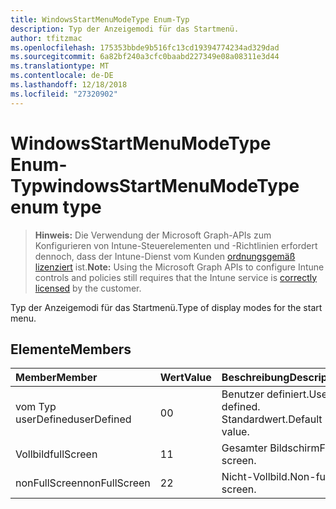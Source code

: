 ```yaml
---
title: WindowsStartMenuModeType Enum-Typ
description: Typ der Anzeigemodi für das Startmenü.
author: tfitzmac
ms.openlocfilehash: 175353bbde9b516fc13cd19394774234ad329dad
ms.sourcegitcommit: 6a82bf240a3cfc0baabd227349e08a08311e3d44
ms.translationtype: MT
ms.contentlocale: de-DE
ms.lasthandoff: 12/18/2018
ms.locfileid: "27320902"
---
```

# <a name="windowsstartmenumodetype-enum-type"></a><span data-ttu-id="1a6ff-103">WindowsStartMenuModeType Enum-Typ</span><span class="sxs-lookup"><span data-stu-id="1a6ff-103">windowsStartMenuModeType enum type</span></span>

> <span data-ttu-id="1a6ff-104">**Hinweis:** Die Verwendung der Microsoft Graph-APIs zum Konfigurieren von Intune-Steuerelementen und -Richtlinien erfordert dennoch, dass der Intune-Dienst vom Kunden [ordnungsgemäß lizenziert](https://go.microsoft.com/fwlink/?linkid=839381) ist.</span><span class="sxs-lookup"><span data-stu-id="1a6ff-104">**Note:** Using the Microsoft Graph APIs to configure Intune controls and policies still requires that the Intune service is [correctly licensed](https://go.microsoft.com/fwlink/?linkid=839381) by the customer.</span></span>

<span data-ttu-id="1a6ff-105">Typ der Anzeigemodi für das Startmenü.</span><span class="sxs-lookup"><span data-stu-id="1a6ff-105">Type of display modes for the start menu.</span></span>
## <a name="members"></a><span data-ttu-id="1a6ff-106">Elemente</span><span class="sxs-lookup"><span data-stu-id="1a6ff-106">Members</span></span>
|<span data-ttu-id="1a6ff-107">Member</span><span class="sxs-lookup"><span data-stu-id="1a6ff-107">Member</span></span>|<span data-ttu-id="1a6ff-108">Wert</span><span class="sxs-lookup"><span data-stu-id="1a6ff-108">Value</span></span>|<span data-ttu-id="1a6ff-109">Beschreibung</span><span class="sxs-lookup"><span data-stu-id="1a6ff-109">Description</span></span>|
|:---|:---|:---|
|<span data-ttu-id="1a6ff-110">vom Typ userDefined</span><span class="sxs-lookup"><span data-stu-id="1a6ff-110">userDefined</span></span>|<span data-ttu-id="1a6ff-111">0</span><span class="sxs-lookup"><span data-stu-id="1a6ff-111">0</span></span>|<span data-ttu-id="1a6ff-112">Benutzer definiert.</span><span class="sxs-lookup"><span data-stu-id="1a6ff-112">User defined.</span></span> <span data-ttu-id="1a6ff-113">Standardwert.</span><span class="sxs-lookup"><span data-stu-id="1a6ff-113">Default value.</span></span>|
|<span data-ttu-id="1a6ff-114">Vollbild</span><span class="sxs-lookup"><span data-stu-id="1a6ff-114">fullScreen</span></span>|<span data-ttu-id="1a6ff-115">1</span><span class="sxs-lookup"><span data-stu-id="1a6ff-115">1</span></span>|<span data-ttu-id="1a6ff-116">Gesamter Bildschirm</span><span class="sxs-lookup"><span data-stu-id="1a6ff-116">Full screen.</span></span>|
|<span data-ttu-id="1a6ff-117">nonFullScreen</span><span class="sxs-lookup"><span data-stu-id="1a6ff-117">nonFullScreen</span></span>|<span data-ttu-id="1a6ff-118">2</span><span class="sxs-lookup"><span data-stu-id="1a6ff-118">2</span></span>|<span data-ttu-id="1a6ff-119">Nicht-Vollbild.</span><span class="sxs-lookup"><span data-stu-id="1a6ff-119">Non-full screen.</span></span>|



